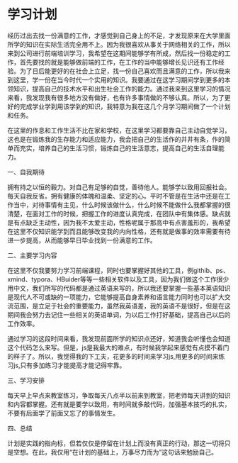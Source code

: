 #                                 学习计划

​         经历过出去找一份满意的工作，才感觉到自己身上的不足，才发现原来在大学里面所学的知识在实际生活完全用不上。因为我很喜欢从事关于网络相关的工作，所以来到公司进行前端培训学习，我希望在这期间能够学有所成，然后找一份稳定的工作，首先要找的就是能够做前端的工作，在工作的当中能够增长见识还有工作经验。为了日后能更好的在社会上立足，找一份自己喜欢而且满意的工作，所以我来到这里，学一份在当今时代一个实用的知识。我要通过在这学习期间学到更多的本领知识，提高自己的技术水平和出生社会工作的能力。通过我来到这里学习的情况来看，我发现我有很多地方没有做好，也有许多事情做的不够认真。所以，为了更好的完成学业学到用该学到的知识，我特意为我在这几个月学习期间做了一个计划和任务。

​           在这里的作息和工作生活不比在家和学校，在这里学习都要靠自己主动自觉学习，这也是在锻炼我的生存能力和适应能力，我会把自己的生活作的井井有条，作的简单而充实，培养自己的生活习惯，锻炼自己的生活意志，提高自己的生活自理能力。

一、自我期待

​           拥有持之以恒的毅力。对自己有足够的自觉，善待他人。能够学以致用回报社会。每天自我反省。拥有健康的体魄和温柔、坚定的心。平时不管是在生活中还是在工作当中，对待事情有主见，什么时候该做什么，什么时候不能做什么我都掌握的很清楚，在面对工作的时候，把握工作的进度认真完成，在团队中有集体感。缺点就是有点缺乏主动性，因为我不太爱主动，性格呢属于那高中有点害羞形的，我希望在这里不仅知识能学到而且能够改变我的内向性格，还有就是做事的效率需要有待进一步提高，从而能够早日毕业找到一份满意的工作。

二、主要学习内容

​         在这里不仅我要努力学习前端课程，同时也要掌握好其他的工具，例githib、ps、xmind、typora、HBuider等等一些相关软件以及工具，因为我们做这个工作很少用中文，我们所写的代码都是通过英语来写的，所以我还要掌握一些基本英语知识是现代人不可或缺的一项能力，它能够提高自身素养和语言能力同时也可以扩大交流范围，是立足于社会的重要能力，虽然我英语差，我的英语不是很好，但是在这期间我会努力去记住一些相关的英语单词，为以后工作打好基础，提高自己以后的工作效率。

​         通过学习的这段时间来看，我发现前面所学的知识点还好，知道我会听懂也会知道这个代码怎么来写。但是，js是我最大的难点，有时候我学起来感觉有点摸不着门的样子了。所以，我觉得我的下工夫，花更多的时间来学习js,用更多的时间来练习js,只有多加练习才能提高才能记得牢靠。

三、学习安排

​         每天早上早点来教室练习，争取每天八点半以前来到教室，把老师每天讲到的知识和内容都掌握。还有就是要学以致用，有时间就多敲代码，加强基本技巧的扎实，不要有后面学了前面又忘了的事情发生。

四、总结

​        计划是实践的指向标，但若仅仅是停留在计划上而没有真正的行动，那这一切将只是空想。在此，我仅用“在计划的基础上，万事尽力而为”这句话来勉励自己。
